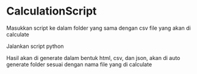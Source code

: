 # CalculationScript
Masukkan script ke dalam folder yang sama dengan csv file yang akan di calculate

Jalankan script python

Hasil akan di generate dalam bentuk html, csv, dan json, akan di auto generate folder sesuai dengan nama file yang di calculate
